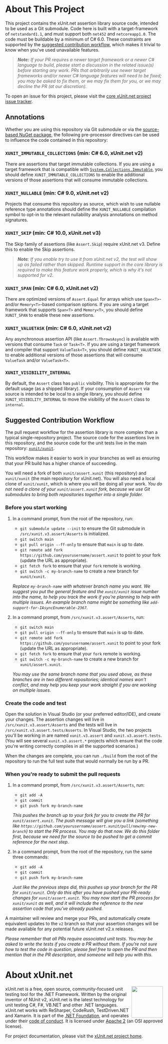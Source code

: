 # About This Project

This project contains the xUnit.net assertion library source code, intended to be used as a Git submodule. Code here is built with a target-framework of `netstandard1.1`, and must support both `net452` and `netcoreapp1.0`. The code must be buildable by a minimum of C# 6.0. These constraints are supported by the [suggested contribution workflow](#suggested-contribution-workflow), which makes it trivial to know when you've used unavailable features.

> _**Note:** If your PR requires a newer target framework or a newer C# language to build, please start a discussion in the related issue(s) before starting any work. PRs that arbitrarily use newer target frameworks and/or newer C# language features will need to be fixed; you may be asked to fix them, or we may fix them for you, or we may decline the PR (at our discretion)._

To open an issue for this project, please visit the [core xUnit.net project issue tracker](https://github.com/xunit/xunit/issues).

## Annotations

Whether you are using this repository via Git submodule or via the [source-based NuGet package](https://www.nuget.org/packages/xunit.assert.source), the following pre-processor directives can be used to influence the code contained in this repository:

### `XUNIT_IMMUTABLE_COLLECTIONS` (min: C# 6.0, xUnit.net v2)

There are assertions that target immutable collections. If you are using a target framework that is compatible with [`System.Collections.Immutable`](https://www.nuget.org/packages/System.Collections.Immutable), you should define `XUNIT_IMMUTABLE_COLLECTIONS` to enable the additional versions of those assertions that will consume immutable collections.

### `XUNIT_NULLABLE` (min: C# 9.0, xUnit.net v2)

Projects that consume this repository as source, which wish to use nullable reference type annotations should define the `XUNIT_NULLABLE` compilation symbol to opt-in to the relevant nullability analysis annotations on method signatures.

### `XUNIT_SKIP` (min: C# 10.0, xUnit.net v3)

The Skip family of assertions (like `Assert.Skip`) require xUnit.net v3. Define this to enable the Skip assertions.

> _**Note**: If you enable try to use it from xUnit.net v2, the test will show up as failed rather than skipped. Runtime support in the core library is required to make this feature work properly, which is why it's not supported for v2._

### `XUNIT_SPAN` (min: C# 6.0, xUnit.net v2)

There are optimized versions of `Assert.Equal` for arrays which use `Span<T>`- and/or `Memory<T>`-based comparison options. If you are using a target framework that supports `Span<T>` and `Memory<T>`, you should define `XUNIT_SPAN` to enable these new assertions.

### `XUNIT_VALUETASK` (min: C# 6.0, xUnit.net v2)

Any asynchronous assertion API (like `Assert.ThrowsAsync`) is available with versions that consume `Task` or `Task<T>`. If you are using a target framework and compiler that support `ValueTask<T>`, you should define `XUNIT_VALUETASK` to enable additional versions of those assertions that will consume `ValueTask` and/or `ValueTask<T>`.

### `XUNIT_VISIBILITY_INTERNAL`

By default, the `Assert` class has `public` visibility. This is appropriate for the default usage (as a shipped library). If your consumption of `Assert` via source is intended to be local to a single library, you should define `XUNIT_VISIBILITY_INTERNAL` to move the visibility of the `Assert` class to `internal`.

## Suggested Contribution Workflow

The pull request workflow for the assertion library is more complex than a typical single-repository project. The source code for the assertions live in this repository, and the source code for the unit tests live in the main repository: [`xunit/xunit`](https://github.com/xunit/xunit).

This workflow makes it easier to work in your branches as well as ensuring that your PR build has a higher chance of succeeding.

You will need a fork of both `xunit/assert.xunit` (this repository) and `xunit/xunit` (the main repository for xUnit.net). You will also need a local clone of `xunit/xunit`, which is where you will be doing all your work. _You do not need a clone of your `xunit/assert.xunit` fork, because we use Git submodules to bring both repositories together into a single folder._

### Before you start working

1. In a command prompt, from the root of the repository, run:

   * `git submodule update --init` to ensure the Git submodule in `/src/xunit.v3.assert/Asserts` is initialized.
   * `git switch main`
   * `git pull origin --ff-only` to ensure that `main` is up to date.
   * `git remote add fork https://github.com/yourusername/assert.xunit` to point to your fork (update the URL as appropriate).
   * `git fetch fork` to ensure that your `fork` remote is working.
   * `git switch -c my-branch-name` to create a new branch for `xunit/xunit`.

   _Replace `my-branch-name` with whatever branch name you want. We suggest you put the general feature and the `xunit/xunit` issue number into the name, to help you track the work if you're planning to help with multiple issues. An example branch name might be something like `add-support-for-IAsyncEnumerable-2367`._

1. In a command prompt, from `/src/xunit.v3.assert/Asserts`, run:

   * `git switch main`
   * `git pull origin --ff-only` to ensure that `main` is up to date.
   * `git remote add fork https://github.com/yourusername/assert.xunit` to point to your fork (update the URL as appropriate).
   * `git fetch fork` to ensure that your `fork` remote is working.
   * `git switch -c my-branch-name` to create a new branch for `xunit/assert.xunit`.

   _You may use the same branch name that you used above, as these branches are in two different repositories; identical names won't conflict, and may help you keep your work straight if you are working on multiple issues._

### Create the code and test

Open the solution in Visual Studio (or your preferred editor/IDE), and create your changes. The assertion changes will live in `/src/xunit.v3.assert/Asserts` and the tests will live in `/src/xunit.v3.assert.tests/Asserts`. In Visual Studio, the two projects you'll be working in are named `xunit.v3.assert` and `xunit.v3.assert.tests`. (You will see several `xunit.v3.assert.*` projects which ensure that the code you're writing correctly compiles in all the supported scenarios.)

When the changes are complete, you can run `./build` from the root of the repository to run the full test suite that would normally be run by a PR.

### When you're ready to submit the pull requests

1. In a command prompt, from `/src/xunit.v3.assert/Asserts`, run:

   * `git add -A`
   * `git commit`
   * `git push fork my-branch-name`

   _This pushes the branch up to your fork for you to create the PR for `xunit/assert.xunit`. The push message will give you a link (something like `https://github.com/yourusername/assert.xunit/pull/new/my-new-branch`) to start the PR process. You may do that now. We do this folder first, because we need for the source to be pushed to get a commit reference for the next step._

1. In a command prompt, from the root of the repository, run the same three commands:

   * `git add -A`
   * `git commit`
   * `git push fork my-branch-name`

   _Just like the previous steps did, this pushes up your branch for the PR for `xunit/xunit`. Only do this after you have pushed your PR-ready changes for `xunit/assert.xunit`. You may now start the PR process for `xunit/xunit` as well, and it will include the reference to the new assertion code that you've already pushed._

A maintainer will review and merge your PRs, and automatically create equivalent updates to the `v2` branch so that your assertion changes will be made available for any potential future xUnit.net v2.x releases.

_Please remember that all PRs require associated unit tests. You may be asked to write the tests if you create a PR without them. If you're not sure how to test the code in question, please feel free to open the PR and then mention that in the PR description, and someone will help you with this._

# About xUnit.net

[<img align="right" width="100px" src="https://raw.githubusercontent.com/xunit/media/main/dotnet-foundation.svg" />](https://dotnetfoundation.org/projects/project-detail/xunit)

xUnit.net is a free, open source, community-focused unit testing tool for the .NET Framework. Written by the original inventor of NUnit v2, xUnit.net is the latest technology for unit testing C#, F#, VB.NET and other .NET languages. xUnit.net works with ReSharper, CodeRush, TestDriven.NET and Xamarin. It is part of the [.NET Foundation](https://www.dotnetfoundation.org/), and operates under their [code of conduct](http://www.dotnetfoundation.org/code-of-conduct). It is licensed under [Apache 2](https://opensource.org/licenses/Apache-2.0) (an OSI approved license).

For project documentation, please visit the [xUnit.net project home](https://xunit.net/).
